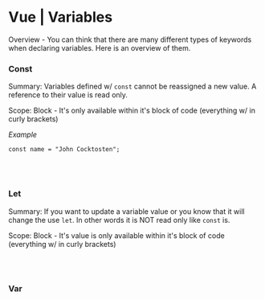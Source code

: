 # Vue | Variables

Overview - You can think that there are many different types of keywords when declaring variables. Here is an overview of them.


### Const

Summary: Variables defined w/ `const` cannot be reassigned a new value. A reference to their value is read only.  

Scope: Block - It's only available within it's block of code (everything w/ in curly brackets)


*Example*
```
const name = "John Cocktosten";
```

<br><br>

### Let

Summary: If you want to update a variable value or you know that it will change the use `let`. In other words it is NOT read only like `const` is.  

Scope: Block - It's value is only available within it's block of code (everything w/ in curly brackets)


<br><br>

### Var